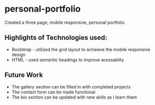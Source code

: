 # personal-portfolio

Created a three page, mobile responsive, personal portfolio.

## Highlights of Technologies used: 
* Bootstrap - utilized the grid layout to acheieve the mobile responsive design
* HTML - used semantic headings to improve acessabilty

## Future Work 
* The gallery section can be filled in with completed projects 
* The contact form can be made functional
* The bio section can be updated with new skills as I learn them
